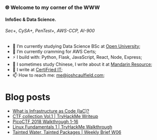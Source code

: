 ### 🌐 Welcome to my corner of the WWW
#### InfoSec & Data Science. 
###### Sec+, CySA+, PenTest+, AWS-CCP, AI-900

<!-- Here are some ideas to get you started: -->

- 🔭 I’m currently studying Data Science BSc at [Open University](https://github.com/the-open-university);
- 🌱 I’m currently cramming for AWS Certs;
- ⚡ I build with: Python, Flask, JavaScript, React, Node, Express;
- 🥮 I sometimes study Chinese, I write about it at [Mandarin Resource](https://mandarinresource.com);
- 📝 I write at [CertiFried IT](https://certifriedit.com/);
- 📫 How to reach me: me@joshcaulfield.com;
<!-- - 👯 I’m looking to collaborate on vertical farming automation; -->
<!-- - 🤔 I’m looking for help with ; -->
<!-- - 💬 Ask me about ...; -->
# Blog posts
<!-- BLOG-POST-LIST:START -->
- [What is Infrastructure as Code &lpar;IaC&rpar;?](https://www.certifriedit.com/what-is-infrastructure-as-code-iac/)
- [CTF collection Vol.1 | TryHackMe Writeup](https://www.certifriedit.com/ctf-collection-vol-1-tryhackme-writeup/)
- [PicoCTF 2018 Walkthrough 1-16](https://www.certifriedit.com/picoctf-walkthrough-1-16/)
- [Linux Fundamentals 1 | TryHackMe Walkthrough](https://www.certifriedit.com/thm-linux-fundamentals-1/)
- [Tainted Water, Tainted Packages | Weekly Brief W06](https://www.certifriedit.com/tainted-water-tainted-packages-weekly-brief-w06/)
<!-- BLOG-POST-LIST:END -->
